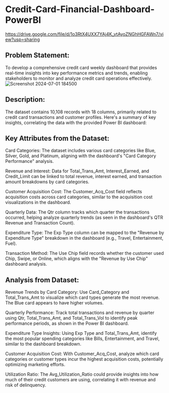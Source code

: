# Credit-Card-Financial-Dashboard-PowerBI
https://drive.google.com/file/d/1o3RtX4UXX7YAj4K_vtAyoZNGhHGFAWn7/view?usp=sharing
## Problem Statement:
To develop a comprehensive credit card weekly dashboard that provides real-time insights into key performance metrics and trends, enabling stakeholders to monitor and analyze credit card operations 
effectively.
![Screenshot 2024-07-01 184500](https://github.com/user-attachments/assets/e2c032df-2e6d-4265-906a-0535436e4be0)
## Description:
The dataset contains 10,108 records with 18 columns, primarily related to credit card transactions and customer profiles. Here's a summary of key insights, correlating the data with the provided Power BI dashboard:

## Key Attributes from the Dataset:

Card Categories: The dataset includes various card categories like Blue, Silver, Gold, and Platinum, aligning with the dashboard's "Card Category Performance" analysis.

Revenue and Interest: Data for Total_Trans_Amt, Interest_Earned, and Credit_Limit can be linked to total revenue, interest earned, and transaction amount breakdowns by card categories.

Customer Acquisition Cost: The Customer_Acq_Cost field reflects acquisition costs across card categories, similar to the acquisition cost visualizations in the dashboard.

Quarterly Data: The Qtr column tracks which quarter the transactions occurred, helping analyze quarterly trends (as seen in the dashboard's QTR Revenue and Transaction Count).

Expenditure Type: The Exp Type column can be mapped to the "Revenue by Expenditure Type" breakdown in the dashboard (e.g., Travel, Entertainment, Fuel).

Transaction Method: The Use Chip field records whether the customer used Chip, Swipe, or Online, which aligns with the "Revenue by Use Chip" dashboard analysis.

##  Analysis from Dataset:

Revenue Trends by Card Category: Use Card_Category and Total_Trans_Amt to visualize which card types generate the most revenue. The Blue card appears to have higher volumes.

Quarterly Performance: Track total transactions and revenue by quarter using Qtr, Total_Trans_Amt, and Total_Trans_Vol to identify peak performance periods, as shown in the Power BI dashboard.

Expenditure Type Insights: Using Exp Type and Total_Trans_Amt, identify the most popular spending categories like Bills, Entertainment, and Travel, similar to the dashboard breakdown.

Customer Acquisition Cost: With Customer_Acq_Cost, analyze which card categories or customer types incur the highest acquisition costs, potentially optimizing marketing efforts.

Utilization Ratio: The Avg_Utilization_Ratio could provide insights into how much of their credit customers are using, correlating it with revenue and risk of delinquency.
